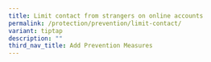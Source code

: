 ```yaml
---
title: Limit contact from strangers on online accounts
permalink: /protection/prevention/limit-contact/
variant: tiptap
description: ""
third_nav_title: Add Prevention Measures
---
```

<p></p>